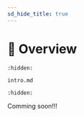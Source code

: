 ```yaml
---
sd_hide_title: true
---
```


# 🔎 Overview


```{toctree}
:hidden:

intro.md

```

```{toctree}
:hidden:

```

Comming soon!!!
